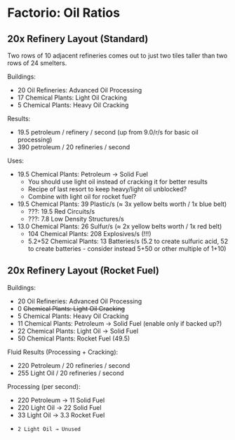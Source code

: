 # Factorio: Oil Ratios

## 20x Refinery Layout (Standard)

Two rows of 10 adjacent refineries comes out to just two tiles taller than two rows of 24 smelters.

Buildings:
*   20 Oil Refineries:  Advanced Oil Processing
*   17 Chemical Plants: Light Oil Cracking
*    5 Chemical Plants: Heavy Oil Cracking

Results:
*   19.5 petroleum / refinery / second (up from 9.0/r/s for basic oil processing)
*   390 petroleum / 20 refineries / second

Uses:
*   19.5 Chemical Plants: Petroleum → Solid Fuel
    *   You should use light oil instead of cracking it for better results
    *   Recipe of last resort to keep heavy/light oil unblocked?
    *   Combine with light oil for rocket fuel?
*   19.5 Chemical Plants: 39 Plastic/s (≈ 3x yellow belts worth / 1x blue belt)
    *   ???: 19.5 Red Circuits/s
    *   ???:  7.8 Low Density Structures/s
*   13.0 Chemical Plants: 26 Sulfur/s  (≈ 2x yellow belts worth / 1x red belt)
    *   104 Chemical Plants: 208 Explosives/s (!!!)
    *  5.2+52 Chemical Plants:  13 Batteries/s (5.2 to create sulfuric acid, 52 to create batteries - consider instead 5+50 or other multiple of 1+10)

## 20x Refinery Layout (Rocket Fuel)

Buildings:
*   20 Oil Refineries:  Advanced Oil Processing
*    0 ~~Chemical Plants: Light Oil Cracking~~
*    5 Chemical Plants: Heavy Oil Cracking
*   11 Chemical Plants: Petroleum → Solid Fuel (enable only if backed up?)
*   22 Chemical Plants: Light Oil → Solid Fuel
*   50 Chemical Plants: Rocket Fuel (49.5)

Fluid Results (Processing + Cracking):
*   220 Petroleum / 20 refineries / second
*   255 Light Oil / 20 refineries / second

Processing (per second):
*   220 Petroleum → 11 Solid Fuel
*   220 Light Oil → 22 Solid Fuel
*    33 Light Oil → 3.3 Rocket Fuel
*     2 Light Oil → Unused
